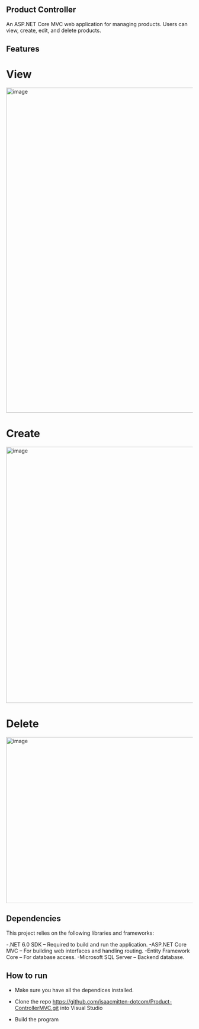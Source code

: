 ## Product Controller


An ASP.NET Core MVC web application for managing products. Users can view, create, edit, and delete products.

## Features

# View
<img width="1665" height="877" alt="image" src="https://github.com/user-attachments/assets/93d710d7-3d23-464a-94c7-580b2826dc80" />

# Create
<img width="1156" height="691" alt="image" src="https://github.com/user-attachments/assets/82e8afc4-dabc-4c8e-acd8-70664491b438" />

# Delete
<img width="659" height="448" alt="image" src="https://github.com/user-attachments/assets/91d4f7d4-b875-4324-94f8-05ea04228bef" />


## Dependencies

This project relies on the following libraries and frameworks:

-.NET 6.0 SDK – Required to build and run the application.
-ASP.NET Core MVC – For building web interfaces and handling routing.
-Entity Framework Core – For database access.
-Microsoft SQL Server – Backend database.

## How to run

- Make sure you have all the dependices installed.


- Clone the repo https://github.com/isaacmitten-dotcom/Product-ControllerMVC.git
into Visual Studio

- Build the program





